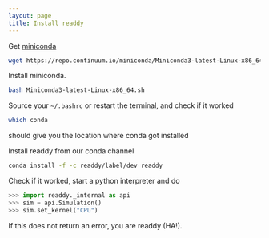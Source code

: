 ```yaml
---
layout: page
title: Install readdy
---
```


Get [miniconda](https://conda.io/docs/install/quick.html)
```bash
wget https://repo.continuum.io/miniconda/Miniconda3-latest-Linux-x86_64.sh
```
Install miniconda.
```bash
bash Miniconda3-latest-Linux-x86_64.sh
```
Source your `~/.bashrc` or restart the terminal, and check if it worked
```bash
which conda
```
should give you the location where conda got installed

Install readdy from our conda channel
```bash
conda install -f -c readdy/label/dev readdy
```
Check if it worked, start a python interpreter and do
```python
>>> import readdy._internal as api
>>> sim = api.Simulation()
>>> sim.set_kernel("CPU")
```
If this does not return an error, you are readdy (HA!).
